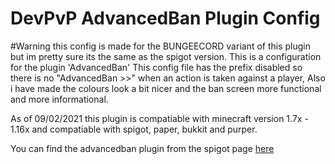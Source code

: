# DevPvP AdvancedBan Plugin Config

#Warning this config is made for the BUNGEECORD variant of this plugin but im pretty sure its the same as the spigot version.
This is a configuration for the plugin 'AdvancedBan'
This config file has the prefix disabled so there is no "AdvancedBan >>" when an action is taken against a player, Also i have made the colours look a bit nicer and the ban screen more functional and more informational.

As of 09/02/2021 this plugin is compatiable with minecraft version 1.7x - 1.16x and compatiable with spigot, paper, bukkit and purper.

You can find the advancedban plugin from the spigot page <a href="https://www.spigotmc.org/resources/advancedban.8695/">here</a>

